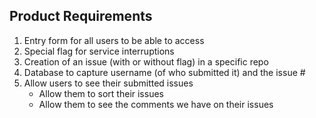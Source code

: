 ## Product Requirements
1. Entry form for all users to be able to access
2. Special flag for service interruptions
3. Creation of an issue (with or without flag) in a specific repo
4. Database to capture username (of who submitted it) and the issue #
5. Allow users to see their submitted issues
    - Allow them to sort their issues
    - Allow them to see the comments we have on their issues
  
